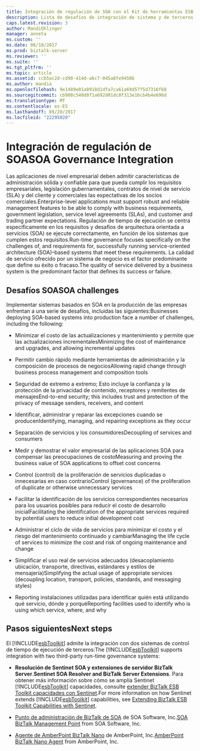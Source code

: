 ```yaml
---
title: Integración de regulación de SOA con el Kit de herramientas ESB en BizTalk Server | Documentos de Microsoft
description: Lista de desafíos de integración de sistema y de terceros basada en SOA con el Kit de herramientas de ESB en BizTalk Server
caps.latest.revision: 3
author: MandiOhlinger
manager: anneta
ms.custom: ''
ms.date: 08/10/2017
ms.prod: biztalk-server
ms.reviewer: ''
ms.suite: ''
ms.tgt_pltfrm: ''
ms.topic: article
ms.assetid: ccb5ac2d-cd90-414d-a6c7-045a8fe9450b
ms.author: mandia
ms.openlocfilehash: 9e1489e01a8918d1dfa7ca61a69d57f5d7316f68
ms.sourcegitcommit: cb908c540d8f1a692d01dc8f313e16cb4b4e696d
ms.translationtype: MT
ms.contentlocale: es-ES
ms.lasthandoff: 09/20/2017
ms.locfileid: "22295020"
---
```

# <a name="soa-governance-integration"></a><span data-ttu-id="fa88f-103">Integración de regulación de SOA</span><span class="sxs-lookup"><span data-stu-id="fa88f-103">SOA Governance Integration</span></span>
<span data-ttu-id="fa88f-104">Las aplicaciones de nivel empresarial deben admitir características de administración sólida y confiable para que pueda cumplir los requisitos empresariales, legislación gubernamentales, contratos de nivel de servicio (SLA) y del cliente y comerciales las expectativas de los socios comerciales.</span><span class="sxs-lookup"><span data-stu-id="fa88f-104">Enterprise-level applications must support robust and reliable management features to be able to comply with business requirements, government legislation, service level agreements (SLAs), and customer and trading partner expectations.</span></span> <span data-ttu-id="fa88f-105">Regulación de tiempo de ejecución se centra específicamente en los requisitos y desafíos de arquitectura orientada a servicios (SOA) se ejecute correctamente, en función de los sistemas que cumplen estos requisitos.</span><span class="sxs-lookup"><span data-stu-id="fa88f-105">Run-time governance focuses specifically on the challenges of, and requirements for, successfully running service-oriented architecture (SOA)–based systems that meet these requirements.</span></span> <span data-ttu-id="fa88f-106">La calidad de servicio ofrecido por un sistema de negocio es el factor predominante que define su éxito o fracaso.</span><span class="sxs-lookup"><span data-stu-id="fa88f-106">The quality of service delivered by a business system is the predominant factor that defines its success or failure.</span></span>  

## <a name="soa-challenges"></a><span data-ttu-id="fa88f-107">Desafíos SOA</span><span class="sxs-lookup"><span data-stu-id="fa88f-107">SOA challenges</span></span>  
 <span data-ttu-id="fa88f-108">Implementar sistemas basados en SOA en la producción de las empresas enfrentan a una serie de desafíos, incluidas las siguientes:</span><span class="sxs-lookup"><span data-stu-id="fa88f-108">Businesses deploying SOA-based systems into production face a number of challenges, including the following:</span></span>  
  
-   <span data-ttu-id="fa88f-109">Minimizar el costo de las actualizaciones y mantenimiento y permite que las actualizaciones incrementales</span><span class="sxs-lookup"><span data-stu-id="fa88f-109">Minimizing the cost of maintenance and upgrades, and allowing incremental updates</span></span>  
  
-   <span data-ttu-id="fa88f-110">Permitir cambio rápido mediante herramientas de administración y la composición de procesos de negocios</span><span class="sxs-lookup"><span data-stu-id="fa88f-110">Allowing rapid change through business process management and composition tools</span></span>  
  
-   <span data-ttu-id="fa88f-111">Seguridad de extremo a extremo; Esto incluye la confianza y la protección de la privacidad de contenido, receptores y remitentes de mensajes</span><span class="sxs-lookup"><span data-stu-id="fa88f-111">End-to-end security; this includes trust and protection of the privacy of message senders, receivers, and content</span></span>  
  
-   <span data-ttu-id="fa88f-112">Identificar, administrar y reparar las excepciones cuando se producen</span><span class="sxs-lookup"><span data-stu-id="fa88f-112">Identifying, managing, and repairing exceptions as they occur</span></span>  
  
-   <span data-ttu-id="fa88f-113">Separación de servicios y los consumidores</span><span class="sxs-lookup"><span data-stu-id="fa88f-113">Decoupling of services and consumers</span></span>  
  
-   <span data-ttu-id="fa88f-114">Medir y demostrar el valor empresarial de las aplicaciones SOA para compensar las preocupaciones de costo</span><span class="sxs-lookup"><span data-stu-id="fa88f-114">Measuring and proving the business value of SOA applications to offset cost concerns</span></span>  
  
-   <span data-ttu-id="fa88f-115">Control (control) de la proliferación de servicios duplicadas o innecesarias en caso contrario</span><span class="sxs-lookup"><span data-stu-id="fa88f-115">Control (governance) of the proliferation of duplicate or otherwise unnecessary services</span></span>  
  
-   <span data-ttu-id="fa88f-116">Facilitar la identificación de los servicios correspondientes necesarios para los usuarios posibles para reducir el costo de desarrollo inicial</span><span class="sxs-lookup"><span data-stu-id="fa88f-116">Facilitating the identification of the appropriate services required by potential users to reduce initial development cost</span></span>  
  
-   <span data-ttu-id="fa88f-117">Administrar el ciclo de vida de servicios para minimizar el costo y el riesgo del mantenimiento continuado y cambiar</span><span class="sxs-lookup"><span data-stu-id="fa88f-117">Managing the life cycle of services to minimize the cost and risk of ongoing maintenance and change</span></span>  
  
-   <span data-ttu-id="fa88f-118">Simplificar el uso real de servicios adecuados (desacoplamiento ubicación, transporte, directivas, estándares y estilos de mensajería)</span><span class="sxs-lookup"><span data-stu-id="fa88f-118">Simplifying the actual usage of appropriate services (decoupling location, transport, policies, standards, and messaging styles)</span></span>  
  
-   <span data-ttu-id="fa88f-119">Reporting instalaciones utilizadas para identificar quién está utilizando qué servicio, dónde y porqué</span><span class="sxs-lookup"><span data-stu-id="fa88f-119">Reporting facilities used to identify who is using which service, where, and why</span></span>  

## <a name="next-steps"></a><span data-ttu-id="fa88f-120">Pasos siguientes</span><span class="sxs-lookup"><span data-stu-id="fa88f-120">Next steps</span></span>
 <span data-ttu-id="fa88f-121">El [!INCLUDE[esbToolkit](../includes/esbtoolkit-md.md)] admite la integración con dos sistemas de control de tiempo de ejecución de terceros:</span><span class="sxs-lookup"><span data-stu-id="fa88f-121">The [!INCLUDE[esbToolkit](../includes/esbtoolkit-md.md)] supports integration with two third-party run-time governance systems:</span></span>  
  
-   <span data-ttu-id="fa88f-122">**Resolución de Sentinet SOA y extensiones de servidor BizTalk Server**.</span><span class="sxs-lookup"><span data-stu-id="fa88f-122">**Sentinet SOA Resolver and BizTalk Server Extensions**.</span></span> <span data-ttu-id="fa88f-123">Para obtener más información sobre cómo se amplía Sentinet [!INCLUDE[esbToolkit](../includes/esbtoolkit-md.md)] capacidades, consulte [extender BizTalk ESB Toolkit capacidades con Sentinet](../technical-guides/extending-biztalk-esb-toolkit-capabilities-with-sentinet.md).</span><span class="sxs-lookup"><span data-stu-id="fa88f-123">For more information on how Sentinet extends [!INCLUDE[esbToolkit](../includes/esbtoolkit-md.md)] capabilities, see [Extending BizTalk ESB Toolkit Capabilities with Sentinet](../technical-guides/extending-biztalk-esb-toolkit-capabilities-with-sentinet.md).</span></span>
  
-   <span data-ttu-id="fa88f-124">[Punto de administración de BizTalk de SOA](../esb-toolkit/soa-biztalk-management-point.md) de SOA Software, Inc.</span><span class="sxs-lookup"><span data-stu-id="fa88f-124">[SOA BizTalk Management Point](../esb-toolkit/soa-biztalk-management-point.md) from SOA Software, Inc.</span></span>  
  
-   <span data-ttu-id="fa88f-125">[Agente de AmberPoint BizTalk Nano](../esb-toolkit/amberpoint-biztalk-nano-agent.md) de AmberPoint, Inc.</span><span class="sxs-lookup"><span data-stu-id="fa88f-125">[AmberPoint BizTalk Nano Agent](../esb-toolkit/amberpoint-biztalk-nano-agent.md) from AmberPoint, Inc.</span></span>